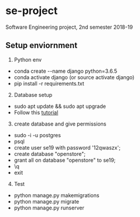 # se-project
Software Engineering project, 2nd semester 2018-19

## Setup enviornment
1. Python env
  - conda create --name django python=3.6.5
  - conda activate django (or source activate django)
  - pip install -r requirements.txt
  
2. Database setup
  - sudo apt update && sudo apt upgrade
  - Follow this [tutorial](https://www.digitalocean.com/community/tutorials/how-to-install-and-use-postgresql-on-ubuntu-18-04)
  
3. create database and give permissions
  - sudo -i -u postgres
  - psql
  - create user se19 with password '12qwaszx';
  - create database "openstore";
  - grant all on database "openstore" to se19;
  - \q
  - exit
  
4. Test
  - python manage.py makemigrations
  - python manage.py migrate
  - python manage.py runserver
  
 
